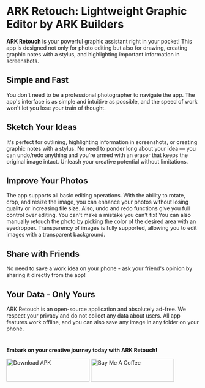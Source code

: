 # ARK Retouch: Lightweight Graphic Editor by ARK Builders

**ARK Retouch** is your powerful graphic assistant right in your pocket! This app is designed not only for photo editing but also for drawing, creating graphic notes with a stylus, and highlighting important information in screenshots.

## Simple and Fast

You don't need to be a professional photographer to navigate the app. The app's interface is as simple and intuitive as possible, and the speed of work won't let you lose your train of thought.

## Sketch Your Ideas

It's perfect for outlining, highlighting information in screenshots, or creating graphic notes with a stylus. No need to ponder long about your idea — you can undo/redo anything and you're armed with an eraser that keeps the original image intact. Unleash your creative potential without limitations.

## Improve Your Photos

The app supports all basic editing operations. With the ability to rotate, crop, and resize the image, you can enhance your photos without losing quality or increasing file size. Also, undo and redo functions give you full control over editing. You can't make a mistake you can't fix! You can also manually retouch the photo by picking the color of the desired area with an eyedropper. Transparency of images is fully supported, allowing you to edit images with a transparent background.

## Share with Friends

No need to save a work idea on your phone - ask your friend's opinion by sharing it directly from the app!

## Your Data - Only Yours

ARK Retouch is an open-source application and absolutely ad-free. We respect your privacy and do not collect any data about users. All app features work offline, and you can also save any image in any folder on your phone.

#

**Embark on your creative journey today with ARK Retouch!**

<a href="https://www.ark-builders.dev/apps/retouch" target="_blank"><img src="https://github-production-user-asset-6210df.s3.amazonaws.com/581023/255703247-978df9c0-3de4-44ed-97f1-ae46631af49d.png" alt="Download APK" style="height: 60px !important;width: 217px !important;" ></a>
<a href="https://www.buymeacoffee.com/arkbuilders" target="_blank"><img src="https://cdn.buymeacoffee.com/buttons/v2/default-yellow.png" alt="Buy Me A Coffee" style="height: 60px !important;width: 217px !important;" ></a>
